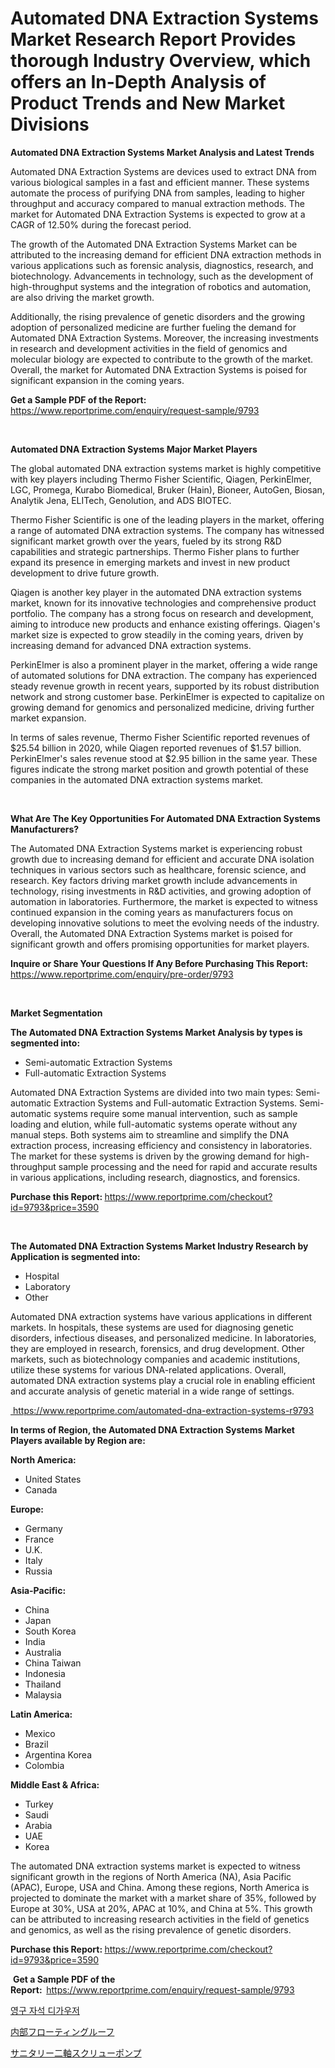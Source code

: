 <p><h1>Automated DNA Extraction Systems Market Research Report Provides thorough Industry Overview, which offers an In-Depth Analysis of Product Trends and New Market Divisions</h1></p><p><strong>Automated DNA Extraction Systems Market Analysis and Latest Trends</strong></p>
<p><p>Automated DNA Extraction Systems are devices used to extract DNA from various biological samples in a fast and efficient manner. These systems automate the process of purifying DNA from samples, leading to higher throughput and accuracy compared to manual extraction methods. The market for Automated DNA Extraction Systems is expected to grow at a CAGR of 12.50% during the forecast period.</p><p>The growth of the Automated DNA Extraction Systems Market can be attributed to the increasing demand for efficient DNA extraction methods in various applications such as forensic analysis, diagnostics, research, and biotechnology. Advancements in technology, such as the development of high-throughput systems and the integration of robotics and automation, are also driving the market growth.</p><p>Additionally, the rising prevalence of genetic disorders and the growing adoption of personalized medicine are further fueling the demand for Automated DNA Extraction Systems. Moreover, the increasing investments in research and development activities in the field of genomics and molecular biology are expected to contribute to the growth of the market. Overall, the market for Automated DNA Extraction Systems is poised for significant expansion in the coming years.</p></p>
<p><strong>Get a Sample PDF of the Report:&nbsp;</strong> <a href="https://www.reportprime.com/enquiry/request-sample/9793">https://www.reportprime.com/enquiry/request-sample/9793</a></p>
<p>&nbsp;</p>
<p><strong>Automated DNA Extraction Systems Major Market Players</strong></p>
<p><p>The global automated DNA extraction systems market is highly competitive with key players including Thermo Fisher Scientific, Qiagen, PerkinElmer, LGC, Promega, Kurabo Biomedical, Bruker (Hain), Bioneer, AutoGen, Biosan, Analytik Jena, ELITech, Genolution, and ADS BIOTEC.</p><p>Thermo Fisher Scientific is one of the leading players in the market, offering a range of automated DNA extraction systems. The company has witnessed significant market growth over the years, fueled by its strong R&D capabilities and strategic partnerships. Thermo Fisher plans to further expand its presence in emerging markets and invest in new product development to drive future growth.</p><p>Qiagen is another key player in the automated DNA extraction systems market, known for its innovative technologies and comprehensive product portfolio. The company has a strong focus on research and development, aiming to introduce new products and enhance existing offerings. Qiagen's market size is expected to grow steadily in the coming years, driven by increasing demand for advanced DNA extraction systems.</p><p>PerkinElmer is also a prominent player in the market, offering a wide range of automated solutions for DNA extraction. The company has experienced steady revenue growth in recent years, supported by its robust distribution network and strong customer base. PerkinElmer is expected to capitalize on growing demand for genomics and personalized medicine, driving further market expansion.</p><p>In terms of sales revenue, Thermo Fisher Scientific reported revenues of $25.54 billion in 2020, while Qiagen reported revenues of $1.57 billion. PerkinElmer's sales revenue stood at $2.95 billion in the same year. These figures indicate the strong market position and growth potential of these companies in the automated DNA extraction systems market.</p></p>
<p>&nbsp;</p>
<p><strong>What Are The Key Opportunities For Automated DNA Extraction Systems Manufacturers?</strong></p>
<p><p>The Automated DNA Extraction Systems market is experiencing robust growth due to increasing demand for efficient and accurate DNA isolation techniques in various sectors such as healthcare, forensic science, and research. Key factors driving market growth include advancements in technology, rising investments in R&D activities, and growing adoption of automation in laboratories. Furthermore, the market is expected to witness continued expansion in the coming years as manufacturers focus on developing innovative solutions to meet the evolving needs of the industry. Overall, the Automated DNA Extraction Systems market is poised for significant growth and offers promising opportunities for market players.</p></p>
<p><strong>Inquire or Share Your Questions If Any Before Purchasing This Report:</strong> <a href="https://www.reportprime.com/enquiry/pre-order/9793">https://www.reportprime.com/enquiry/pre-order/9793</a></p>
<p>&nbsp;</p>
<p><strong>Market Segmentation</strong></p>
<p><strong>The Automated DNA Extraction Systems Market Analysis by types is segmented into:</strong></p>
<p><ul><li>Semi-automatic Extraction Systems</li><li>Full-automatic Extraction Systems</li></ul></p>
<p><p>Automated DNA Extraction Systems are divided into two main types: Semi-automatic Extraction Systems and Full-automatic Extraction Systems. Semi-automatic systems require some manual intervention, such as sample loading and elution, while full-automatic systems operate without any manual steps. Both systems aim to streamline and simplify the DNA extraction process, increasing efficiency and consistency in laboratories. The market for these systems is driven by the growing demand for high-throughput sample processing and the need for rapid and accurate results in various applications, including research, diagnostics, and forensics.</p></p>
<p><strong>Purchase this Report:&nbsp;</strong><a href="https://www.reportprime.com/checkout?id=9793&price=3590">https://www.reportprime.com/checkout?id=9793&price=3590</a></p>
<p>&nbsp;</p>
<p><strong>The Automated DNA Extraction Systems Market Industry Research by Application is segmented into:</strong></p>
<p><ul><li>Hospital</li><li>Laboratory</li><li>Other</li></ul></p>
<p><p>Automated DNA extraction systems have various applications in different markets. In hospitals, these systems are used for diagnosing genetic disorders, infectious diseases, and personalized medicine. In laboratories, they are employed in research, forensics, and drug development. Other markets, such as biotechnology companies and academic institutions, utilize these systems for various DNA-related applications. Overall, automated DNA extraction systems play a crucial role in enabling efficient and accurate analysis of genetic material in a wide range of settings.</p></p>
<p><a href="https://www.reportprime.com/automated-dna-extraction-systems-r9793">&nbsp;https://www.reportprime.com/automated-dna-extraction-systems-r9793</a></p>
<p><strong>In terms of Region, the Automated DNA Extraction Systems Market Players available by Region are:</strong></p>
<p>
    <p> <strong> North America: </strong>
        <ul>
            <li>United States</li>
            <li>Canada</li>
        </ul>
        </p> 
    <p> <strong> Europe: </strong>
        <ul>
            <li>Germany</li>
            <li>France</li>
            <li>U.K.</li>
            <li>Italy</li>
            <li>Russia</li>
        </ul>
        </p> 
    <p> <strong> Asia-Pacific: </strong>
        <ul>
            <li>China</li>
            <li>Japan</li>
            <li>South Korea</li>
            <li>India</li>
            <li>Australia</li>
            <li>China Taiwan</li>
            <li>Indonesia</li>
            <li>Thailand</li>
            <li>Malaysia</li>
        </ul>
        </p> 
    <p> <strong> Latin America: </strong>
        <ul>
            <li>Mexico</li>
            <li>Brazil</li>
            <li>Argentina Korea</li>
            <li>Colombia</li>
        </ul>
        </p> 
    <p> <strong> Middle East & Africa: </strong>
        <ul>
            <li>Turkey</li>
            <li>Saudi</li>
            <li>Arabia</li>
            <li>UAE</li>
            <li>Korea</li>
        </ul>
    </p>
    </p>
<p><p>The automated DNA extraction systems market is expected to witness significant growth in the regions of North America (NA), Asia Pacific (APAC), Europe, USA and China. Among these regions, North America is projected to dominate the market with a market share of 35%, followed by Europe at 30%, USA at 20%, APAC at 10%, and China at 5%. This growth can be attributed to increasing research activities in the field of genetics and genomics, as well as the rising prevalence of genetic disorders.</p></p>
<p><strong>Purchase this Report: </strong><a href="https://www.reportprime.com/checkout?id=9793&price=3590">https://www.reportprime.com/checkout?id=9793&price=3590</a></p>
<p>&nbsp;<strong>Get a Sample PDF of the Report:&nbsp;&nbsp;</strong><a href="https://www.reportprime.com/enquiry/request-sample/9793">https://www.reportprime.com/enquiry/request-sample/9793</a></p>
<p><strong></strong></p>
<p><p><a href="https://medium.com/@genius6587678/%EC%98%81%EA%B5%AC-%EC%9E%90%EC%84%9D-%EB%94%94%EA%B0%80%EC%9A%B0%EC%84%9C-%EC%8B%9C%EC%9E%A5-%EB%B6%84%EC%84%9D-%EA%B7%B8-cagr-%EC%8B%9C%EC%9E%A5-%EC%84%B8%EB%B6%84%ED%99%94-%EB%B0%8F-%EA%B8%80%EB%A1%9C%EB%B2%8C-%EC%82%B0%EC%97%85-%EA%B0%9C%EC%9A%94-41fdeb048dd6">영구 자석 디가우저</a></p><p><a href="https://medium.com/@queenlitle19361/%E5%86%85%E9%83%A8%E6%B5%AE%E5%8B%95%E5%B1%8B%E6%A0%B9%E5%B8%82%E5%A0%B4%E5%B1%95%E6%9C%9B-%E6%A5%AD%E7%95%8C%E3%81%AE%E6%A6%82%E8%A6%81%E3%81%A8%E4%BA%88%E6%B8%AC-2024%E5%B9%B4%E3%81%8B%E3%82%892031%E5%B9%B4-57b6920b28af">内部フローティングルーフ</a></p><p><a href="https://medium.com/@ebbkautzer/%E8%A1%9B%E7%94%9F%E3%83%84%E3%82%A4%E3%83%B3%E3%82%B9%E3%82%AF%E3%83%AA%E3%83%A5%E3%83%BC%E3%83%9D%E3%83%B3%E3%83%97%E5%B8%82%E5%A0%B4-%E5%B8%82%E5%A0%B4%E3%82%B7%E3%82%A7%E3%82%A2-%E5%B8%82%E5%A0%B4%E3%83%88%E3%83%AC%E3%83%B3%E3%83%89-%E3%81%9D%E3%81%97%E3%81%A6%E5%B0%86%E6%9D%A5%E3%81%AE%E6%88%90%E9%95%B7%E3%82%92%E6%8E%A2%E3%82%8B-fd2f3da18943">サニタリー二軸スクリューポンプ</a></p></p>